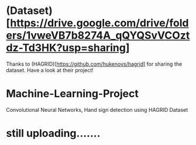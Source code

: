 # (Dataset)[https://drive.google.com/drive/folders/1vweVB7b8274A_qQYQSvVCOztdz-Td3HK?usp=sharing]

Thanks to (HAGRID)[https://github.com/hukenovs/hagrid] for sharing the dataset. Have a look at their project!

# Machine-Learning-Project

Convolutional Neural Networks, Hand sign detection using HAGRID Dataset



# still uploading.......
